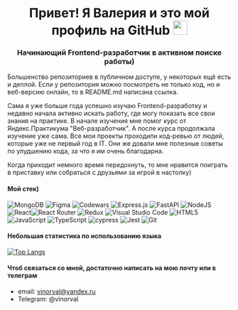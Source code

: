 <h1 align="center">Привет! Я Валерия и это мой профиль на GitHub 
  <img src="https://github.com/blackcater/blackcater/raw/main/images/Hi.gif" height="32"/>
</h1>
<h3 align="center">Начинающий Frontend-разработчик в активном поиске работы)</h3>
 
 Большенство репозиториев в публичном доступе, у некоторых ещё есть и деплой. Если у репозитория можно посмотреть не только код, но и веб-версию онлайн, то в README.md написана ссылка.
 
 Сама я уже больше года успешно изучаю Frontend-разработку и недавно начала активно искать работу, где могу показать все свои знания на практике. В начале изучения мне помог курс от Яндекс.Практикума "Веб-разработчик". А после курса продолжала изучение уже сама. Все мои проекты проходили код-ревью от людей, которые уже не первый год в IT. Они же довали мне полезные советы по улудшению кода, за что я им очень благодарна.
 
 Когда приходит немного время передохнуть, то мне нравится поиграть в приставку или собраться с друзьями за игрой в настолку)
 
#### Мой стек)

![MongoDB](https://img.shields.io/badge/MongoDB-%234ea94b.svg?style=for-the-badge&logo=mongodb&logoColor=white)
![Figma](https://img.shields.io/badge/figma-%23F24E1E.svg?style=for-the-badge&logo=figma&logoColor=white)
![Codewars](https://img.shields.io/badge/Codewars-B1361E?style=for-the-badge&logo=codewars&logoColor=grey)
![Express.js](https://img.shields.io/badge/express.js-%23404d59.svg?style=for-the-badge&logo=express&logoColor=%2361DAFB)
![FastAPI](https://img.shields.io/badge/FastAPI-005571?style=for-the-badge&logo=fastapi)
![NodeJS](https://img.shields.io/badge/node.js-6DA55F?style=for-the-badge&logo=node.js&logoColor=white)
![React](https://img.shields.io/badge/react-%2320232a.svg?style=for-the-badge&logo=react&logoColor=%2361DAFB)![React Router](https://img.shields.io/badge/React_Router-CA4245?style=for-the-badge&logo=react-router&logoColor=white)
![Redux](https://img.shields.io/badge/redux-%23593d88.svg?style=for-the-badge&logo=redux&logoColor=white)
![Visual Studio Code](https://img.shields.io/badge/Visual%20Studio%20Code-0078d7.svg?style=for-the-badge&logo=visual-studio-code&logoColor=white)
![HTML5](https://img.shields.io/badge/html5-%23E34F26.svg?style=for-the-badge&logo=html5&logoColor=white)
![JavaScript](https://img.shields.io/badge/javascript-%23323330.svg?style=for-the-badge&logo=javascript&logoColor=%23F7DF1E)
![TypeScript](https://img.shields.io/badge/typescript-%23007ACC.svg?style=for-the-badge&logo=typescript&logoColor=white)
![cypress](https://img.shields.io/badge/-cypress-%23E5E5E5?style=for-the-badge&logo=cypress&logoColor=058a5e)
![Jest](https://img.shields.io/badge/-jest-%23C21325?style=for-the-badge&logo=jest&logoColor=white)
![Git](https://img.shields.io/badge/git-%23F05033.svg?style=for-the-badge&logo=git&logoColor=white)

#### Небольшая статистика по использованию языка

[![Top Langs](https://github-readme-stats.vercel.app/api/top-langs/?username=vinorval&layout=compact)](https://github.com/anuraghazra/github-readme-stats)

#### Чтоб связаться со мной, достаточно написать на мою почту или в телеграм
* email: vinorval@yandex.ru
* Telegram: @vinorval
